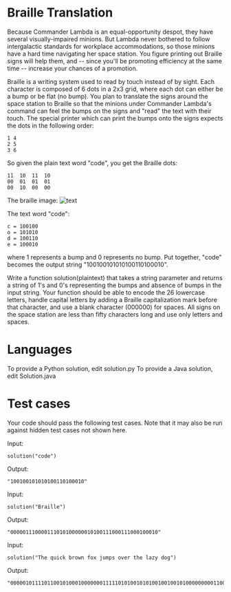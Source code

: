 Braille Translation
===================

Because Commander Lambda is an equal-opportunity despot, they have several visually-impaired minions. But Lambda never bothered to follow intergalactic standards for workplace accommodations, so those minions have a hard time navigating her space station. You figure printing out Braille signs will help them, and -- since you'll be promoting efficiency at the same time -- increase your chances of a promotion. 

Braille is a writing system used to read by touch instead of by sight. Each character is composed of 6 dots in a 2x3 grid, where each dot can either be a bump or be flat (no bump). You plan to translate the signs around the space station to Braille so that the minions under Commander Lambda's command can feel the bumps on the signs and "read" the text with their touch. The special printer which can print the bumps onto the signs expects the dots in the following order:

    1 4
    2 5
    3 6

So given the plain text word "code", you get the Braille dots:

    11  10  11  10
    00  01  01  01
    00  10  00  00

The braille image:
![text](https://user-images.githubusercontent.com/38213112/127669391-a7cf6c2b-d05b-44e4-ad83-c59599714c34.png)

The text word "code":

    c = 100100
    o = 101010
    d = 100110
    e = 100010

where 1 represents a bump and 0 represents no bump.  Put together, "code" becomes the output string "100100101010100110100010".



Write a function solution(plaintext) that takes a string parameter and returns a string of 1's and 0's representing the bumps and absence of bumps in the input string. Your function should be able to encode the 26 lowercase letters, handle capital letters by adding a Braille capitalization mark before that character, and use a blank character (000000) for spaces. All signs on the space station are less than fifty characters long and use only letters and spaces.

Languages
=========

To provide a Python solution, edit solution.py
To provide a Java solution, edit Solution.java

Test cases
==========
Your code should pass the following test cases.
Note that it may also be run against hidden test cases not shown here.

Input:

    solution("code")
    
Output:

    "100100101010100110100010"

Input:

    solution("Braille")
    
Output:

    "000001110000111010100000010100111000111000100010"

Input:

    solution("The quick brown fox jumps over the lazy dog")
    
Output:

    "000001011110110010100010000000111110101001010100100100101000000000110000111010101010010111101110000000110100101010101101000000010110101001101100111100011100000000101010111001100010111010000000011110110010100010000000111000100000101011101111000000100110101010110110"


